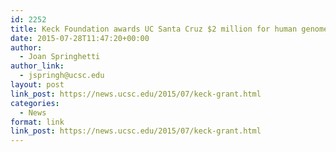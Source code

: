 ```yaml
---
id: 2252
title: Keck Foundation awards UC Santa Cruz $2 million for human genome variation project
date: 2015-07-28T11:47:20+00:00
author:
  - Joan Springhetti
author_link:
  - jspringh@ucsc.edu
layout: post
link_post: https://news.ucsc.edu/2015/07/keck-grant.html
categories:
  - News
format: link
link_post: https://news.ucsc.edu/2015/07/keck-grant.html
---
```

